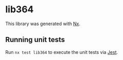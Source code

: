 # lib364

This library was generated with [Nx](https://nx.dev).

## Running unit tests

Run `nx test lib364` to execute the unit tests via [Jest](https://jestjs.io).
